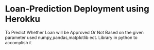 # Loan-Prediction Deployment using Herokku
To Predict Whether Loan will be Approved Or Not Based on the given parameter used  numpy,pandas,matplotlib ect.
Library in python to accomplish it

	
